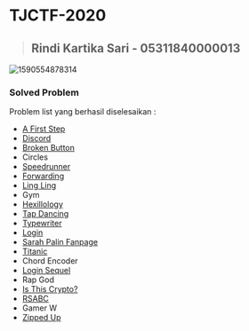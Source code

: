 # TJCTF-2020
> Rindi Kartika Sari - 05311840000013
> ---
![1590554878314](https://user-images.githubusercontent.com/49342639/82978957-0ca0b100-a010-11ea-9562-a481d7807b6d.jpg)
### Solved Problem
Problem list yang berhasil diselesaikan :
- [A First Step](https://github.com/rindikar/TJCTF-2020_05311840000013_RindiKartikaSari/blob/master/A%20First%20Step/README.md)
- [Discord](https://github.com/rindikar/TJCTF-2020_05311840000013_RindiKartikaSari/blob/master/Discord/README.md)
- [Broken Button](https://github.com/rindikar/TJCTF-2020_05311840000013_RindiKartikaSari/blob/master/Broken%20Button/README.md)
- Circles
- [Speedrunner](https://github.com/rindikar/TJCTF-2020_05311840000013_RindiKartikaSari/blob/master/Speedrunner/README.md)
- [Forwarding](https://github.com/rindikar/TJCTF-2020_05311840000013_RindiKartikaSari/blob/master/Forwarding/README.md)
- [Ling Ling](https://github.com/rindikar/TJCTF-2020_05311840000013_RindiKartikaSari/blob/master/Ling%20Ling/README.md)
- Gym
- [Hexillology](https://github.com/rindikar/TJCTF-2020_05311840000013_RindiKartikaSari/blob/master/Hexillology/README.md)
- [Tap Dancing](https://github.com/rindikar/TJCTF-2020_05311840000013_RindiKartikaSari/blob/master/Tap%20Dancing/README.md)
- [Typewriter](https://github.com/rindikar/TJCTF-2020_05311840000013_RindiKartikaSari/blob/master/Typewriter/README.md)
- [Login](https://github.com/rindikar/TJCTF-2020_05311840000013_RindiKartikaSari/blob/master/Login/README.md)
- [Sarah Palin Fanpage](https://github.com/rindikar/TJCTF-2020_05311840000013_RindiKartikaSari/blob/master/Sarah%20Palin%20Fanpage/README.md)
- [Titanic](https://github.com/rindikar/TJCTF-2020_05311840000013_RindiKartikaSari/tree/master/Titanic)
- Chord Encoder
- [Login Sequel](https://github.com/rindikar/TJCTF-2020_05311840000013_RindiKartikaSari/blob/master/Login%20Sequel/README.md)
- Rap God
- [Is This Crypto?](https://github.com/rindikar/TJCTF-2020_05311840000013_RindiKartikaSari/blob/master/Is%20This%20Crypto%3F/README.md)
- [RSABC](https://github.com/rindikar/TJCTF-2020_05311840000013_RindiKartikaSari/tree/master/RSABC)
- Gamer W
- [Zipped Up](https://github.com/rindikar/TJCTF-2020_05311840000013_RindiKartikaSari/tree/master/Zipped%20Up)
